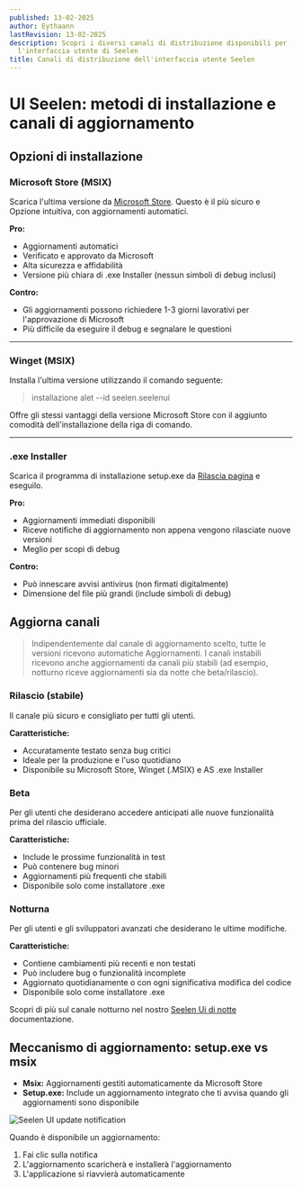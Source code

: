 ```yaml
---
published: 13-02-2025
author: Eythaann
lastRevision: 13-02-2025
description: Scopri i diversi canali di distribuzione disponibili per
  l'interfaccia utente di Seelen
title: Canali di distribuzione dell'interfaccia utente Seelen
---
```


# UI Seelen: metodi di installazione e canali di aggiornamento

## Opzioni di installazione

### Microsoft Store (MSIX)

Scarica l'ultima versione da [Microsoft Store](https://www.microsoft.com/store).
Questo è il più sicuro e Opzione intuitiva, con aggiornamenti automatici.

**Pro:**

- Aggiornamenti automatici
- Verificato e approvato da Microsoft
- Alta sicurezza e affidabilità
- Versione più chiara di .exe Installer (nessun simboli di debug inclusi)

**Contro:**

- Gli aggiornamenti possono richiedere 1-3 giorni lavorativi per l'approvazione
  di Microsoft
- Più difficile da eseguire il debug e segnalare le questioni

---

### Winget (MSIX)

Installa l'ultima versione utilizzando il comando seguente:

> installazione alet --id seelen.seelenui

Offre gli stessi vantaggi della versione Microsoft Store con il aggiunto
comodità dell'installazione della riga di comando.

---

### .exe Installer

Scarica il programma di installazione setup.exe da
[Rilascia pagina](https://github.com/eythaann/Seelen-UI/releases) e eseguilo.

**Pro:**

- Aggiornamenti immediati disponibili
- Riceve notifiche di aggiornamento non appena vengono rilasciate nuove versioni
- Meglio per scopi di debug

**Contro:**

- Può innescare avvisi antivirus (non firmati digitalmente)
- Dimensione del file più grandi (include simboli di debug)

## Aggiorna canali

> Indipendentemente dal canale di aggiornamento scelto, tutte le versioni
> ricevono automatiche Aggiornamenti. I canali instabili ricevono anche
> aggiornamenti da canali più stabili (ad esempio, notturno riceve aggiornamenti
> sia da notte che beta/rilascio).

### Rilascio (stabile)

Il canale più sicuro e consigliato per tutti gli utenti.

**Caratteristiche:**

- Accuratamente testato senza bug critici
- Ideale per la produzione e l'uso quotidiano
- Disponibile su Microsoft Store, Winget (.MSIX) e AS .exe Installer

### Beta

Per gli utenti che desiderano accedere anticipati alle nuove funzionalità prima
del rilascio ufficiale.

**Caratteristiche:**

- Include le prossime funzionalità in test
- Può contenere bug minori
- Aggiornamenti più frequenti che stabili
- Disponibile solo come installatore .exe

### Notturna

Per gli utenti e gli sviluppatori avanzati che desiderano le ultime modifiche.

**Caratteristiche:**

- Contiene cambiamenti più recenti e non testati
- Può includere bug o funzionalità incomplete
- Aggiornato quotidianamente o con ogni significativa modifica del codice
- Disponibile solo come installatore .exe

Scopri di più sul canale notturno nel nostro
[Seelen Ui di notte](https://seelen.io/blog/nightly) documentazione.

## Meccanismo di aggiornamento: setup.exe vs msix

- **Msix:** Aggiornamenti gestiti automaticamente da Microsoft Store
- **Setup.exe:** Include un aggiornamento integrato che ti avvisa quando gli
  aggiornamenti sono disponibile

![Seelen UI update notification](https://github.com/Seelen-Inc/slu-blog/blob/master/blog/seelen-ui-distribution-channels/image.png?raw=true)

Quando è disponibile un aggiornamento:

1. Fai clic sulla notifica
2. L'aggiornamento scaricherà e installerà l'aggiornamento
3. L'applicazione si riavvierà automaticamente
